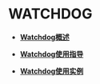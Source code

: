 # WATCHDOG<a name="ZH-CN_TOPIC_0000001052979574"></a>

-   **[Watchdog概述](Watchdog概述.md)**  

-   **[Watchdog使用指导](Watchdog使用指导.md)**  

-   **[Watchdog使用实例](Watchdog使用实例.md)**  


